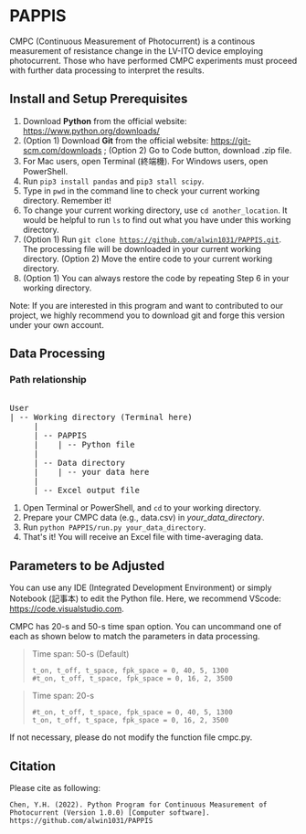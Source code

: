 # PAPPIS
CMPC (Continuous Measurement of Photocurrent) is a continous measurement of resistance change in the LV-ITO device employing photocurrent. Those who have performed CMPC experiments must proceed with further data processing to interpret the results.

## Install and Setup Prerequisites
1. Download **Python** from the official website: https://www.python.org/downloads/
2. (Option 1) Download **Git** from the official website: https://git-scm.com/downloads ; (Option 2) Go to Code button, download .zip file.
3. For Mac users, open Terminal (終端機). For Windows users, open PowerShell.
4. Run `pip3 install pandas` and `pip3 stall scipy`.
5. Type in `pwd` in the command line to check your current working directory. Remember it!
6. To change your current working directory, use `cd another_location`. It would be helpful to run `ls` to find out what you have under this working directory.
7. (Option 1) Run <code>git clone https://github.com/alwin1031/PAPPIS.git</code>. The processing file will be downloaded in your current working directory. (Option 2) Move the entire code to your current working directory.
8. (Option 1) You can always restore the code by repeating Step 6 in your working directory.

Note: If you are interested in this program and want to contributed to our project, we highly recommend you to download git and forge this version under your own account.


## Data Processing

### Path relationship
<pre> 
User
| -- Working directory (Terminal here)
     |
     | -- PAPPIS
     |    | -- Python file
     |
     | -- Data directory
     |    | -- your data here
     |
     | -- Excel output file
</pre>


1. Open Terminal or PowerShell, and `cd` to your working directory.
2. Prepare your CMPC data (e.g., data.csv) in *your_data_directory*.
3. Run `python PAPPIS/run.py your_data_directory`.
4. That's it! You will receive an Excel file with time-averaging data.


## Parameters to be Adjusted
You can use any IDE (Integrated Development Environment) or simply Notebook (記事本) to edit the Python file. Here, we recommend VScode: https://code.visualstudio.com.

CMPC has 20-s and 50-s time span option. You can uncommand one of each as shown below to match the parameters in data processing.
> Time span: 50-s (Default)  
> <pre><code>t_on, t_off, t_space, fpk_space = 0, 40, 5, 1300
> #t_on, t_off, t_space, fpk_space = 0, 16, 2, 3500</pre></code>

> Time span: 20-s
> <pre><code>#t_on, t_off, t_space, fpk_space = 0, 40, 5, 1300
> t_on, t_off, t_space, fpk_space = 0, 16, 2, 3500</pre></code>

If not necessary, please do not modify the function file cmpc.py.

## Citation
Please cite as following:
```
Chen, Y.H. (2022). Python Program for Continuous Measurement of Photocurrent (Version 1.0.0) [Computer software]. https://github.com/alwin1031/PAPPIS
